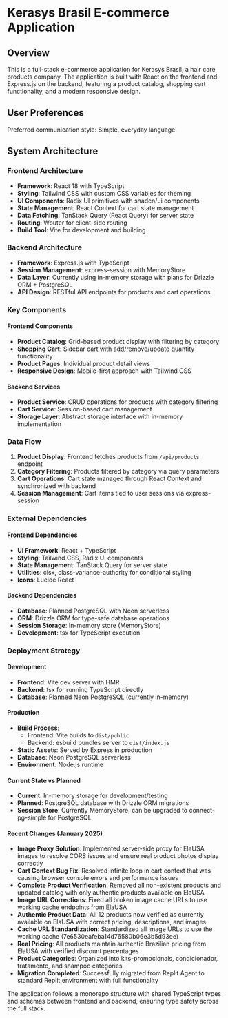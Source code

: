 # Kerasys Brasil E-commerce Application

## Overview

This is a full-stack e-commerce application for Kerasys Brasil, a hair care products company. The application is built with React on the frontend and Express.js on the backend, featuring a product catalog, shopping cart functionality, and a modern responsive design.

## User Preferences

Preferred communication style: Simple, everyday language.

## System Architecture

### Frontend Architecture
- **Framework**: React 18 with TypeScript
- **Styling**: Tailwind CSS with custom CSS variables for theming
- **UI Components**: Radix UI primitives with shadcn/ui components
- **State Management**: React Context for cart state management
- **Data Fetching**: TanStack Query (React Query) for server state
- **Routing**: Wouter for client-side routing
- **Build Tool**: Vite for development and building

### Backend Architecture
- **Framework**: Express.js with TypeScript
- **Session Management**: express-session with MemoryStore
- **Data Layer**: Currently using in-memory storage with plans for Drizzle ORM + PostgreSQL
- **API Design**: RESTful API endpoints for products and cart operations

### Key Components

#### Frontend Components
- **Product Catalog**: Grid-based product display with filtering by category
- **Shopping Cart**: Sidebar cart with add/remove/update quantity functionality
- **Product Pages**: Individual product detail views
- **Responsive Design**: Mobile-first approach with Tailwind CSS

#### Backend Services
- **Product Service**: CRUD operations for products with category filtering
- **Cart Service**: Session-based cart management
- **Storage Layer**: Abstract storage interface with in-memory implementation

### Data Flow

1. **Product Display**: Frontend fetches products from `/api/products` endpoint
2. **Category Filtering**: Products filtered by category via query parameters
3. **Cart Operations**: Cart state managed through React Context and synchronized with backend
4. **Session Management**: Cart items tied to user sessions via express-session

### External Dependencies

#### Frontend Dependencies
- **UI Framework**: React + TypeScript
- **Styling**: Tailwind CSS, Radix UI components
- **State Management**: TanStack Query for server state
- **Utilities**: clsx, class-variance-authority for conditional styling
- **Icons**: Lucide React

#### Backend Dependencies
- **Database**: Planned PostgreSQL with Neon serverless
- **ORM**: Drizzle ORM for type-safe database operations
- **Session Storage**: In-memory store (MemoryStore)
- **Development**: tsx for TypeScript execution

### Deployment Strategy

#### Development
- **Frontend**: Vite dev server with HMR
- **Backend**: tsx for running TypeScript directly
- **Database**: Planned Neon PostgreSQL (currently in-memory)

#### Production
- **Build Process**: 
  - Frontend: Vite builds to `dist/public`
  - Backend: esbuild bundles server to `dist/index.js`
- **Static Assets**: Served by Express in production
- **Database**: Neon PostgreSQL serverless
- **Environment**: Node.js runtime

#### Current State vs Planned
- **Current**: In-memory storage for development/testing
- **Planned**: PostgreSQL database with Drizzle ORM migrations
- **Session Store**: Currently MemoryStore, can be upgraded to connect-pg-simple for PostgreSQL

#### Recent Changes (January 2025)
- **Image Proxy Solution**: Implemented server-side proxy for ElaUSA images to resolve CORS issues and ensure real product photos display correctly
- **Cart Context Bug Fix**: Resolved infinite loop in cart context that was causing browser console errors and performance issues
- **Complete Product Verification**: Removed all non-existent products and updated catalog with only authentic products available on ElaUSA
- **Image URL Corrections**: Fixed all broken image cache URLs to use working cache endpoints from ElaUSA
- **Authentic Product Data**: All 12 products now verified as currently available on ElaUSA with correct pricing, descriptions, and images
- **Cache URL Standardization**: Standardized all image URLs to use the working cache (7e6530eafeba14d76580b06e3b5d93ee)
- **Real Pricing**: All products maintain authentic Brazilian pricing from ElaUSA with verified discount percentages
- **Product Categories**: Organized into kits-promocionais, condicionador, tratamento, and shampoo categories
- **Migration Completed**: Successfully migrated from Replit Agent to standard Replit environment with full functionality

The application follows a monorepo structure with shared TypeScript types and schemas between frontend and backend, ensuring type safety across the full stack.